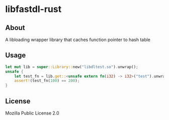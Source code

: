 # libfastdl-rust
## About
A libloading wrapper library that caches function pointer to hash table
## Usage
```rust
let mut lib = super::Library::new("libdltest.so").unwrap();
unsafe {
    let test_fn = lib.get::<unsafe extern fn(i32) -> i32>("test").unwrap();
    assert!(test_fn(100) == 200);
}
```
## License
Mozilla Public License 2.0
